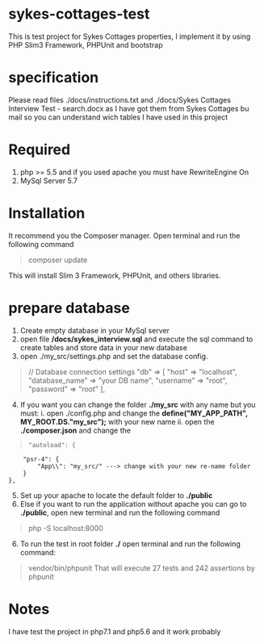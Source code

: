 # sykes-cottages-test
This is test project for Sykes Cottages properties, I implement it by using PHP Slim3 Framework, PHPUnit and bootstrap
# specification
Please read files ./docs/instructions.txt and ./docs/Sykes Cottages Interview Test - search.docx as I have got them from Sykes Cottages bu mail so you can understand wich tables I have used in this project

# Required
1. php >= 5.5 and if you used apache you must have RewriteEngine On
2. MySql Server 5.7

# Installation
It recommend you the Composer manager. 
Open terminal and run the following command
> composer update 

This will install Slim 3 Framework, PHPUnit, and others libraries.

# prepare database
1. Create empty database in your MySql server
2. open file **/docs/sykes_interview.sql** and execute the sql command to create tables and store data in your new database
3. open ./my_src/settings.php and set the database config.
>   // Database connection settings
    "db" => [
      "host" => "localhost",
      "database_name" => "your DB name",
      "username" => "root",
      "password" => "root"
    ],
4. If you want you can change the folder **./my_src** with any name but you must: 
i. open ./config.php and change the **define("MY_APP_PATH",  MY_ROOT.DS."my_src");** with your new name
ii. open the **./composer.json** and change the
>     "autoload": {
        "psr-4": {
            "App\\": "my_src/" ---> change with your new re-name folder
        }
    },
5. Set up your apache to locate the default folder to **./public**
6. Else if you want to run the application without apache you can go to **./public**, open new terminal and run the following command
> php -S localhost:8000
6. To run the test in root folder **./** open terminal and run the following command:
>  vendor/bin/phpunit
That will execute 27 tests and 242 assertions by phpunit

# Notes
I have test the project in php7.1 and php5.6 and it work probably